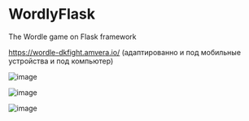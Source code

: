 # WordlyFlask
The Wordle game on Flask framework

https://wordle-dkfight.amvera.io/
(адаптированно и под мобильные устройства и под компьютер)

![image](https://github.com/user-attachments/assets/9025a156-31f6-4b81-b834-b5b6a687f377)

![image](https://github.com/user-attachments/assets/fda99de0-c87a-44c7-8387-76bfbb2d18a9)

![image](https://github.com/user-attachments/assets/70537e42-1716-47bc-8429-9c1aa261f518)

